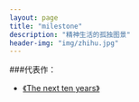 ```yaml
---
layout: page
title: "milestone"
description: "精神生活的孤独图景"
header-img: "img/zhihu.jpg"
---
```







###代表作：

- [《The next ten years》](http://allenme.com/blog/)







